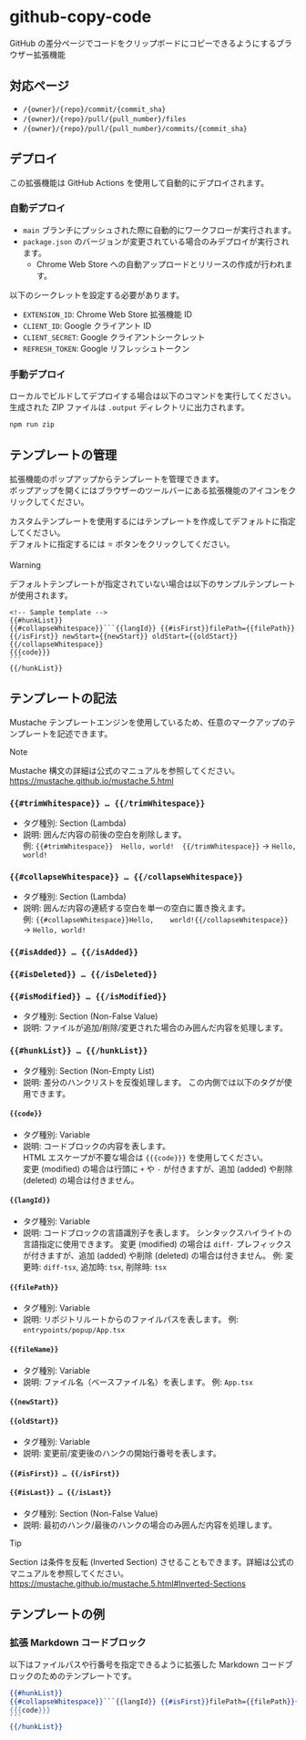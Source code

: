 # github-copy-code

GitHub の差分ページでコードをクリップボードにコピーできるようにするブラウザー拡張機能

## 対応ページ

- `/{owner}/{repo}/commit/{commit_sha}`
- `/{owner}/{repo}/pull/{pull_number}/files`
- `/{owner}/{repo}/pull/{pull_number}/commits/{commit_sha}`

## デプロイ

この拡張機能は GitHub Actions を使用して自動的にデプロイされます。

### 自動デプロイ

- `main` ブランチにプッシュされた際に自動的にワークフローが実行されます。
- `package.json` のバージョンが変更されている場合のみデプロイが実行されます。
  - Chrome Web Store への自動アップロードとリリースの作成が行われます。

以下のシークレットを設定する必要があります。

- `EXTENSION_ID`: Chrome Web Store 拡張機能 ID
- `CLIENT_ID`: Google クライアント ID
- `CLIENT_SECRET`: Google クライアントシークレット
- `REFRESH_TOKEN`: Google リフレッシュトークン

### 手動デプロイ

ローカルでビルドしてデプロイする場合は以下のコマンドを実行してください。  
生成された ZIP ファイルは `.output` ディレクトリに出力されます。

```bash
npm run zip
```

## テンプレートの管理

拡張機能のポップアップからテンプレートを管理できます。  
ポップアップを開くにはブラウザーのツールバーにある拡張機能のアイコンをクリックしてください。

カスタムテンプレートを使用するにはテンプレートを作成してデフォルトに指定してください。  
デフォルトに指定するには ⭐ ボタンをクリックしてください。

> [!WARNING]
> デフォルトテンプレートが指定されていない場合は以下のサンプルテンプレートが使用されます。
>
> ````
> <!-- Sample template -->
> {{#hunkList}}
> {{#collapseWhitespace}}```{{langId}} {{#isFirst}}filePath={{filePath}}{{/isFirst}} newStart={{newStart}} oldStart={{oldStart}}{{/collapseWhitespace}}
> {{{code}}}
> ```
> {{/hunkList}}
> ````

## テンプレートの記法

Mustache テンプレートエンジンを使用しているため、任意のマークアップのテンプレートを記述できます。

> [!NOTE]
> Mustache 構文の詳細は公式のマニュアルを参照してください。  
> https://mustache.github.io/mustache.5.html

### `{{#trimWhitespace}} … {{/trimWhitespace}}`

- タグ種別: Section (Lambda)
- 説明: 囲んだ内容の前後の空白を削除します。  
  例: `{{#trimWhitespace}}  Hello, world!  {{/trimWhitespace}}` → `Hello, world!`

### `{{#collapseWhitespace}} … {{/collapseWhitespace}}`

- タグ種別: Section (Lambda)
- 説明: 囲んだ内容の連続する空白を単一の空白に置き換えます。  
  例: `{{#collapseWhitespace}}Hello,    world!{{/collapseWhitespace}}` → `Hello, world!`

### `{{#isAdded}} … {{/isAdded}}`

### `{{#isDeleted}} … {{/isDeleted}}`

### `{{#isModified}} … {{/isModified}}`

- タグ種別: Section (Non-False Value)
- 説明: ファイルが追加/削除/変更された場合のみ囲んだ内容を処理します。

### `{{#hunkList}} … {{/hunkList}}`

- タグ種別: Section (Non-Empty List)
- 説明: 差分のハンクリストを反復処理します。
  この内側では以下のタグが使用できます。

#### `{{code}}`

- タグ種別: Variable
- 説明: コードブロックの内容を表します。  
  HTML エスケープが不要な場合は `{{{code}}}` を使用してください。  
  変更 (modified) の場合は行頭に `+` や `-` が付きますが、追加 (added) や削除 (deleted) の場合は付きません。

#### `{{langId}}`

- タグ種別: Variable
- 説明: コードブロックの言語識別子を表します。
  シンタックスハイライトの言語指定に使用できます。
  変更 (modified) の場合は `diff-` プレフィックスが付きますが、追加 (added) や削除 (deleted) の場合は付きません。
  例: 変更時: `diff-tsx`, 追加時: `tsx`, 削除時: `tsx`

#### `{{filePath}}`

- タグ種別: Variable
- 説明: リポジトリルートからのファイルパスを表します。
  例: `entrypoints/popup/App.tsx`

#### `{{fileName}}`

- タグ種別: Variable
- 説明: ファイル名（ベースファイル名）を表します。
  例: `App.tsx`

#### `{{newStart}}`

#### `{{oldStart}}`

- タグ種別: Variable
- 説明: 変更前/変更後のハンクの開始行番号を表します。

#### `{{#isFirst}} … {{/isFirst}}`

#### `{{#isLast}} … {{/isLast}}`

- タグ種別: Section (Non-False Value)
- 説明: 最初のハンク/最後のハンクの場合のみ囲んだ内容を処理します。

> [!TIP]
> Section は条件を反転 (Inverted Section) させることもできます。詳細は公式のマニュアルを参照してください。  
> https://mustache.github.io/mustache.5.html#Inverted-Sections

## テンプレートの例

### 拡張 Markdown コードブロック

以下はファイルパスや行番号を指定できるように拡張した Markdown コードブロックのためのテンプレートです。

````mustache
{{#hunkList}}
{{#collapseWhitespace}}```{{langId}} {{#isFirst}}filePath={{filePath}}{{/isFirst}} newStart={{newStart}} oldStart={{oldStart}}{{/collapseWhitespace}}
{{{code}}}
```
{{/hunkList}}
````
